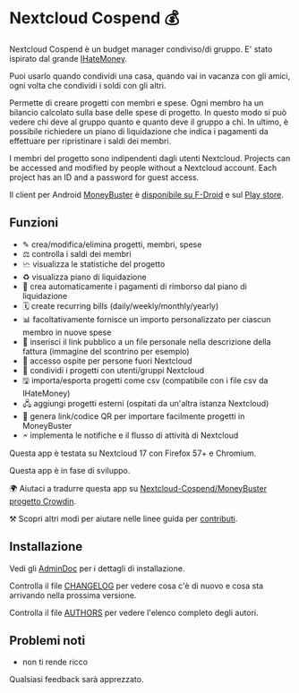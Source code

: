 # Nextcloud Cospend 💰

Nextcloud Cospend è un budget manager condiviso/di gruppo. E' stato ispirato dal grande [IHateMoney](https://github.com/spiral-project/ihatemoney/).

Puoi usarlo quando condividi una casa, quando vai in vacanza con gli amici, ogni volta che condividi i soldi con gli altri.

Permette di creare progetti con membri e spese. Ogni membro ha un bilancio calcolato sulla base delle spese di progetto. In questo modo si può vedere chi deve al gruppo quanto e quanto deve il gruppo a chi. In ultimo, è possibile richiedere un piano di liquidazione che indica i pagamenti da effettuare per ripristinare i saldi dei membri.

I membri del progetto sono indipendenti dagli utenti Nextcloud. Projects can be accessed and modified by people without a Nextcloud account. Each project has an ID and a password for guest access.

Il client per Android [MoneyBuster](https://gitlab.com/eneiluj/moneybuster) è [disponibile su F-Droid](https://f-droid.org/packages/net.eneiluj.moneybuster/) e sul [Play store](https://play.google.com/store/apps/details?id=net.eneiluj.moneybuster).

## Funzioni

* ✎ crea/modifica/elimina progetti, membri, spese
* ⚖ controlla i saldi dei membri
* 🗠 visualizza le statistiche del progetto
* ♻ visualizza piano di liquidazione
* 🎇 crea automaticamente i pagamenti di rimborso dal piano di liquidazione
* 🗓 create recurring bills (daily/weekly/monthly/yearly)
* 📊 facoltativamente fornisce un importo personalizzato per ciascun membro in nuove spese
* 🔗 inserisci il link pubblico a un file personale nella descrizione della fattura (immagine del scontrino per esempio)
* 👩 accesso ospite per persone fuori Nextcloud
* 👫 condividi i progetti con utenti/gruppi Nextcloud
* 🖫 importa/esporta progetti come csv (compatibile con i file csv da IHateMoney)
* 🖧 aggiungi progetti esterni (ospitati da un'altra istanza Nextcloud)
* 🔗 genera link/codice QR per importare facilmente progetti in MoneyBuster
* 🗲 implementa le notifiche e il flusso di attività di Nextcloud

Questa app è testata su Nextcloud 17 con Firefox 57+ e Chromium.

Questa app è in fase di sviluppo.

🌍 Aiutaci a tradurre questa app su [Nextcloud-Cospend/MoneyBuster progetto Crowdin](https://crowdin.com/project/moneybuster).

⚒ Scopri altri modi per aiutare nelle linee guida per [contributi](https://gitlab.com/eneiluj/cospend-nc/blob/master/CONTRIBUTING.md).

## Installazione

Vedi gli [AdminDoc](https://gitlab.com/eneiluj/cospend-nc/wikis/admindoc) per i dettagli di installazione.

Controlla il file [CHANGELOG](https://gitlab.com/eneiluj/cospend-nc/blob/master/CHANGELOG.md#change-log) per vedere cosa c'è di nuovo e cosa sta arrivando nella prossima versione.

Controlla il file [AUTHORS](https://gitlab.com/eneiluj/cospend-nc/blob/master/AUTHORS.md#authors) per vedere l'elenco completo degli autori.

## Problemi noti

* non ti rende ricco

Qualsiasi feedback sarà apprezzato.